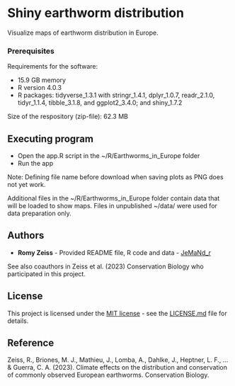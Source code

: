 # Shiny earthworm distribution

Visualize maps of earthworm distribution in Europe.


### Prerequisites

Requirements for the software:
- 15.9 GB memory
- R version 4.0.3
- R packages: tidyverse_1.3.1 with stringr_1.4.1, dplyr_1.0.7, readr_2.1.0, tidyr_1.1.4, tibble_3.1.8, and ggplot2_3.4.0; and shiny_1.7.2

Size of the respository (zip-file): 62.3 MB


## Executing program

- Open the app.R script in the ~/R/Earthworms_in_Europe folder
- Run the app

Note: Defining file name before download when saving plots as PNG does not yet work. 

Additional files in the ~/R/Earthworms_in_Europe folder contain data that will be loaded to show maps. Files in unpublished ~/data/ were used for data preparation only.


## Authors

  - **Romy Zeiss** - Provided README file, R code and data -
    [JeMaNd_r](https://github.com/jemand-r)

See also coauthors in Zeiss et al. (2023) Conservation Biology who participated in this project.


## License

This project is licensed under the [MIT license](LICENSE.md) - see the [LICENSE.md](LICENSE.md) file for details.


## Reference

Zeiss, R., Briones, M. J., Mathieu, J., Lomba, A., Dahlke, J., Heptner, L. F., ... & Guerra, C. A. (2023). Climate effects on the distribution and conservation of commonly observed European earthworms. Conservation Biology.
